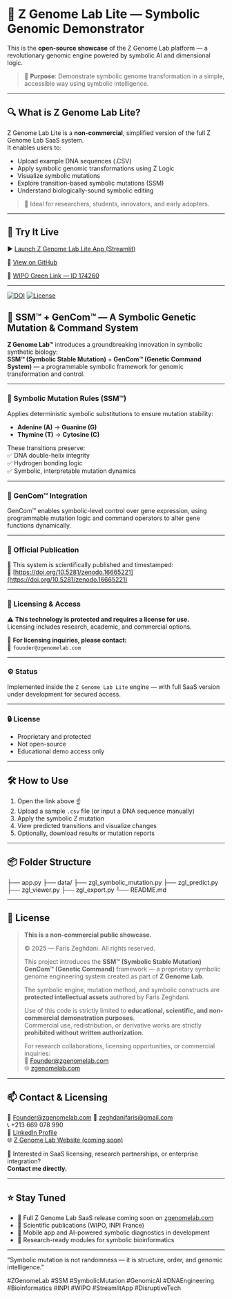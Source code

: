 # 🧬 Z Genome Lab Lite — Symbolic Genomic Demonstrator

This is the **open-source showcase** of the Z Genome Lab platform — a revolutionary genomic engine powered by symbolic AI and dimensional logic.

> 🎯 **Purpose**: Demonstrate symbolic genome transformation in a simple, accessible way using symbolic intelligence.

---

## 🔍 What is Z Genome Lab Lite?

Z Genome Lab Lite is a **non-commercial**, simplified version of the full Z Genome Lab SaaS system.  
It enables users to:
- Upload example DNA sequences (.CSV)
- Apply symbolic genomic transformations using Z Logic
- Visualize symbolic mutations
- Explore transition-based symbolic mutations (SSM)
- Understand biologically-sound symbolic editing

> 🧪 Ideal for researchers, students, innovators, and early adopters.

---

## 🚀 Try It Live

▶️ [Launch Z Genome Lab Lite App (Streamlit)](https://z-genome-lab-lite.streamlit.app)

📂 [View on GitHub](https://github.com/ZeghdaniFaris/Z-Genome-Lab)

🌱 [WIPO Green Link — ID 174260](https://wipogreen.wipo.int/wipogreen-database/articles/174260)

---

[![DOI](https://zenodo.org/badge/DOI/10.5281/zenodo.16665221.svg)](https://doi.org/10.5281/zenodo.16665221)
[![License](https://img.shields.io/badge/license-Commercial-blue.svg)](mailto:founder@zgenomelab.com)

## 🧬 SSM™ + GenCom™ — A Symbolic Genetic Mutation & Command System

**Z Genome Lab™** introduces a groundbreaking innovation in symbolic synthetic biology:  
**SSM™ (Symbolic Stable Mutation)** + **GenCom™ (Genetic Command System)** — a programmable symbolic framework for genomic transformation and control.

---

### 🔬 Symbolic Mutation Rules (SSM™)
Applies deterministic symbolic substitutions to ensure mutation stability:

- **Adenine (A)** → **Guanine (G)**  
- **Thymine (T)** → **Cytosine (C)**

These transitions preserve:  
✅ DNA double-helix integrity  
✅ Hydrogen bonding logic  
✅ Symbolic, interpretable mutation dynamics

---

### 🧠 GenCom™ Integration  
GenCom™ enables symbolic-level control over gene expression, using programmable mutation logic and command operators to alter gene functions dynamically.

---

### 📄 Official Publication  
🧬 This system is scientifically published and timestamped:  
🔗 [https://doi.org/10.5281/zenodo.16665221](https://doi.org/10.5281/zenodo.16665221)

---

### 📜 Licensing & Access

⚠️ **This technology is protected and requires a license for use.**  
Licensing includes research, academic, and commercial options.

📌 **For licensing inquiries, please contact:**  
📧 `founder@zgenomelab.com`

---

### ⚙️ Status  
Implemented inside the `Z Genome Lab Lite` engine — with full SaaS version under development for secured access.

---

### 🔒 License  
- Proprietary and protected  
- Not open-source  
- Educational demo access only

---

## 🛠️ How to Use

1. Open the link above ☝️  
2. Upload a sample `.csv` file (or input a DNA sequence manually)  
3. Apply the symbolic Z mutation  
4. View predicted transitions and visualize changes  
5. Optionally, download results or mutation reports

---

## 📦 Folder Structure

├── app.py ├── data/ ├── zgl_symbolic_mutation.py ├── zgl_predict.py ├── zgl_viewer.py ├── zgl_export.py └── README.md

---

## 📄 License

> **This is a non-commercial public showcase.**  
>  
> © 2025 — Faris Zeghdani. All rights reserved.  
>  
> This project introduces the **SSM™ (Symbolic Stable Mutation)** **GenCom™ (Genetic Command)** framework — a proprietary symbolic genome engineering system created as part of **Z Genome Lab**.  
>  
> The symbolic engine, mutation method, and symbolic constructs are **protected intellectual assets** authored by Faris Zeghdani.  
>  
> Use of this code is strictly limited to **educational, scientific, and non-commercial demonstration purposes**.  
> Commercial use, redistribution, or derivative works are strictly **prohibited without written authorization**.  
>  
> For research collaborations, licensing opportunities, or commercial inquiries:  
> 📩 Founder@zgenomelab.com  
> 🌐 [zgenomelab.com](https://zgenomelab.com)
---

## 📫 Contact & Licensing

📩 Founder@zgenomelab.com
📧 zeghdanifaris@gmail.com  
📞 +213 669 078 990  
🔗 [LinkedIn Profile](https://www.linkedin.com/in/zeghdanifaris/)  
🌐 [Z Genome Lab Website (coming soon)](https://zgenomelab.com)

💼 Interested in SaaS licensing, research partnerships, or enterprise integration?  
**Contact me directly.**

---

## ⭐ Stay Tuned

- 🚀 Full Z Genome Lab SaaS release coming soon on [zgenomelab.com](https://zgenomelab.com)  
- 📜 Scientific publications (WIPO, INPI France)  
- 📱 Mobile app and AI-powered symbolic diagnostics in development  
- 🔬 Research-ready modules for symbolic bioinformatics

---

“Symbolic mutation is not randomness — it is structure, order, and genomic intelligence.”

#ZGenomeLab #SSM #SymbolicMutation #GenomicAI #DNAEngineering #Bioinformatics #INPI #WIPO #StreamlitApp #DisruptiveTech
